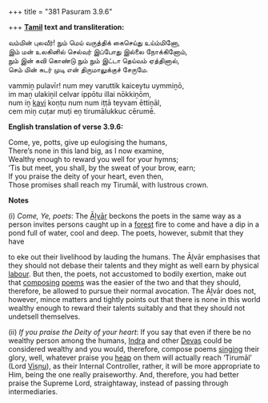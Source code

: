 +++
title = "381 Pasuram 3.9.6"

+++
**[Tamil](/definition/tamil#history "show Tamil definitions") text and transliteration:**

வம்மின் புலவீர்! நும் மெய் வருத்திக் கைசெய்து உய்ம்மினோ,  
இம் மன் உலகினில் செல்வர் இப்போது இல்லை நோக்கினோம்,  
நும் இன் கவி கொண்டு நும் நும் இட்டா தெய்வம் ஏத்தினால்,  
செம் மின் சுடர் முடி என் திருமாலுக்குச் சேருமே.

vammiṉ pulavīr! num mey varuttik kaiceytu uymmiṉō,  
im maṉ ulakiṉil celvar ippōtu illai nōkkiṉōm,  
num iṉ [kavi](/definition/kavi#vaishnavism "show kavi definitions") koṇṭu num num iṭṭā teyvam ēttiṉāl,  
cem miṉ cuṭar muṭi eṉ tirumālukkuc cērumē.

**English translation of verse 3.9.6:**

Come, ye, potts, give up eulogising the humans,  
There’s none in this land big, as I now examine,  
Wealthy enough to reward you well for your hymns;  
‘Tis but meet, you shall, by the sweat of your brow, earn;  
If you praise the deity of your heart, even then,  
Those promises shall reach my Tirumāl, with lustrous crown.

**Notes**

\(i\) *Come, Ye, poets*: The [Āḻvār](/definition/aḻvar#vaishnavism "show Āḻvār definitions") beckons the poets in the same way as a person invites persons caught up in a [forest](/definition/forest#history "show forest definitions") fire to come and have a dip in a pond full of water, cool and deep. The poets, however, submit that they have

to eke out their livelihood by lauding the humans. The Āḻvār emphasises that they should not debase their talents and they might as well earn by physical [labour](/definition/labour#history "show labour definitions"). But then, the poets, not accustomed to bodily exertion, make out that [composing](/definition/composing#history "show composing definitions") [poems](/definition/poem#history "show poems definitions") was the easier of the two and that they should, therefore, be allowed to pursue their normal avocation. The Āḻvār does not, however, mince matters and tightly points out that there is none in this world wealthy enough to reward their talents suitably and that they should not undetsell themselves.

\(ii\) *If you praise the Deity of your heart*: If you say that even if there be no wealthy person among the humans, [Indra](/definition/indra#vaishnavism "show Indra definitions") and other [Devas](/definition/deva#vaishnavism "show Devas definitions") could be considered wealthy and you would, therefore, compose poems [singing](/definition/singing#history "show singing definitions") their glory, well, whatever praise you [heap](/definition/heap#history "show heap definitions") on them will actually reach ‘Tirumāl’ (Lord [Viṣṇu](/definition/vishnu#vaishnavism "show Viṣṇu definitions")), as their Internal Controller, rather, it will be more appropriate to Him, being the one really praiseworthy. And, therefore, you had better praise the Supreme Lord, straightaway, instead of passing through intermediaries.


